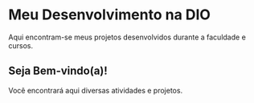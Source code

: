 # Meu Desenvolvimento na DIO
 Aqui encontram-se meus projetos desenvolvidos durante a faculdade e cursos.
 
 ## Seja Bem-vindo(a)!
 Você encontrará aqui diversas atividades e projetos.
